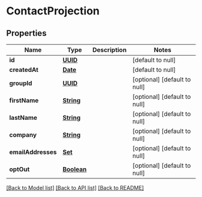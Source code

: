 # ContactProjection
## Properties

Name | Type | Description | Notes
------------ | ------------- | ------------- | -------------
**id** | [**UUID**](UUID) |  | [default to null]
**createdAt** | [**Date**](DateTime) |  | [default to null]
**groupId** | [**UUID**](UUID) |  | [optional] [default to null]
**firstName** | [**String**](string) |  | [optional] [default to null]
**lastName** | [**String**](string) |  | [optional] [default to null]
**company** | [**String**](string) |  | [optional] [default to null]
**emailAddresses** | [**Set**](string) |  | [optional] [default to null]
**optOut** | [**Boolean**](boolean) |  | [optional] [default to null]

[[Back to Model list]](../README#documentation-for-models) [[Back to API list]](../README#documentation-for-api-endpoints) [[Back to README]](../README)

